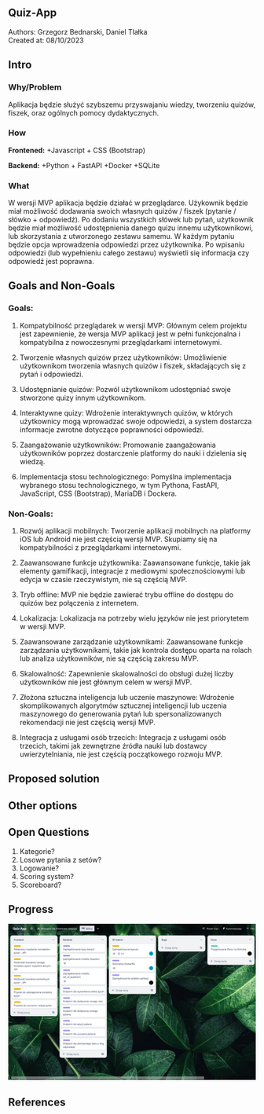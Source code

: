 ## Quiz-App

Authors: Grzegorz Bednarski, Daniel Tlałka  
Created at: 08/10/2023

## Intro

### Why/Problem
Aplikacja będzie służyć szybszemu przyswajaniu wiedzy, tworzeniu quizów, fiszek, oraz ogólnych pomocy dydaktycznych.

### How
**Frontened:**
+Javascript + CSS (Bootstrap)

**Backend:**
+Python + FastAPI
+Docker
+SQLite

### What
W wersji MVP aplikacja będzie działać w przeglądarce. Użykownik będzie miał możliwość dodawania swoich własnych quizów / fiszek (pytanie / słówko + odpowiedź). Po dodaniu wszystkich słówek lub pytań, użytkownik będzie miał możliwość udostępnienia danego quizu innemu użytkownikowi, lub skorzystania z utworzonego zestawu samemu. W każdym pytaniu będzie opcja wprowadzenia odpowiedzi przez użytkownika. Po wpisaniu odpowiedzi (lub wypełnieniu całego zestawu) wyświetli się informacja czy odpowiedź jest poprawna.

## Goals and Non-Goals
### Goals:
1. Kompatybilność przeglądarek w wersji MVP: Głównym celem projektu jest zapewnienie, że wersja MVP aplikacji jest w pełni funkcjonalna i kompatybilna z nowoczesnymi przeglądarkami internetowymi.

1. Tworzenie własnych quizów przez użytkowników: Umożliwienie użytkownikom tworzenia własnych quizów i fiszek, składających się z pytań i odpowiedzi.

1. Udostępnianie quizów: Pozwól użytkownikom udostępniać swoje stworzone quizy innym użytkownikom.

1. Interaktywne quizy: Wdrożenie interaktywnych quizów, w których użytkownicy mogą wprowadzać swoje odpowiedzi, a system dostarcza informacje zwrotne dotyczące poprawności odpowiedzi.

1. Zaangażowanie użytkowników: Promowanie zaangażowania użytkowników poprzez dostarczenie platformy do nauki i dzielenia się wiedzą.

1. Implementacja stosu technologicznego: Pomyślna implementacja wybranego stosu technologicznego, w tym Pythona, FastAPI, JavaScript, CSS (Bootstrap), MariaDB i Dockera.

### Non-Goals:
1. Rozwój aplikacji mobilnych: Tworzenie aplikacji mobilnych na platformy iOS lub Android nie jest częścią wersji MVP. Skupiamy się na kompatybilności z przeglądarkami internetowymi.

1. Zaawansowane funkcje użytkownika: Zaawansowane funkcje, takie jak elementy gamifikacji, integracje z mediowymi społecznościowymi lub edycja w czasie rzeczywistym, nie są częścią MVP.

1. Tryb offline: MVP nie będzie zawierać trybu offline do dostępu do quizów bez połączenia z internetem.

1. Lokalizacja: Lokalizacja na potrzeby wielu języków nie jest priorytetem w wersji MVP.

1. Zaawansowane zarządzanie użytkownikami: Zaawansowane funkcje zarządzania użytkownikami, takie jak kontrola dostępu oparta na rolach lub analiza użytkowników, nie są częścią zakresu MVP.

1. Skalowalność: Zapewnienie skalowalności do obsługi dużej liczby użytkowników nie jest głównym celem w wersji MVP.

1. Złożona sztuczna inteligencja lub uczenie maszynowe: Wdrożenie skomplikowanych algorytmów sztucznej inteligencji lub uczenia maszynowego do generowania pytań lub spersonalizowanych rekomendacji nie jest częścią wersji MVP.

1. Integracja z usługami osób trzecich: Integracja z usługami osób trzecich, takimi jak zewnętrzne źródła nauki lub dostawcy uwierzytelniania, nie jest częścią początkowego rozwoju MVP.

## Proposed solution



## Other options



## Open Questions
1. Kategorie?
1. Losowe pytania z setów?
1. Logowanie?
1. Scoring system? 
1. Scoreboard?

## Progress
![Trello](/docs/trello.png)
## References
